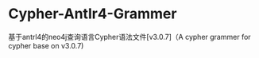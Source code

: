 # Cypher-Antlr4-Grammer
基于antrl4的neo4j查询语言Cypher语法文件[v3.0.7]（A cypher grammer for cypher base on v3.0.7)

<img src="http://images2015.cnblogs.com/blog/495315/201612/495315-20161210183918304-1610381076.png" alt=""/>
